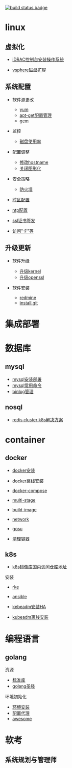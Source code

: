 [![build status badge](https://img.shields.io/travis/docker-library/docker/master.svg?label=docker%20)](/container/docker)

# linux

## 虚拟化

- [iDRAC控制台安装操作系统](/linux/virtaul/iDRAC.md)

- [vsphere磁盘扩容](http://blog.sina.com.cn/s/blog_56a70c0401018dlv.html)

## 系统配置

- 软件源更改
    - [yum](/linux/yum.md)
    - [apt-get配置管理](/linux/apt.md)
    - [gem](/linux/gem.md) 
    
- 监控
   - [磁盘使用率](/linux/monitor/disk.md)

- 配置调整
    - [修改hostname](/linux/hostname.md)
    - [关闭图形化]()

- 安全策略
    - [防火墙](/linux/security/firewalld.md)

- [时区配置](/linux/timezone.md)

- [ntp配置](/linux/ntp.md)

- [ssl证书签发](/linux/cert.md)

- [访问"卡"等](/linux/block.md)

## 升级更新

- 软件升级
    - [升级kernel](/linux/kernel.md)
    - [升级openssl](/linux/openssl.md)
    
- 软件安装
    - [redmine](/linux/redmine.md)
    - [install git](/shell/git.md)
    
# 集成部署
    
# 数据库

## mysql

- [mysql安装部署](/database/mysql/install.md)
- [mysql常用命令](/database/mysql/cmd.md)
- [binlog管理](/database/mysql/binlog.md)

## nosql

- [redis cluster k8s解决方案](/database/redis-cluster-k8s.md)

# container
## docker

- [docker安装](/container/docker/docker-install.md)

- [docker离线安装](/container/docker/docker-install-offline.md)

- [docker-compose](/container/docker/docker-compose.md)

- [multi-stage](/container/docker/docker-multi-stage.md)

- [build-image](/container/docker/docker-image.md)

- [network](/container/docker/docker-network.md)

- [gosu](https://blog.csdn.net/boling_cavalry/article/details/93380447)

- [清理容器](/container/docker/clean.md)

## k8s

- [k8s镜像库国内访问仓库地址](/container/k8s/mirror.md)

安装

- [rke](/container/k8s/k8s-rke.md)

- [ansible](https://github.com/easzlab/kubeasz)

- [kebeadm安装HA](/container/k8s/k8s-kubeadm.md)

- [kubeadm离线安装](/container/k8s/kubeadm-offline.md)

# 编程语言
## golang

资源

- [标准库](https://studygolang.com/pkgdoc)
- [golang圣经](https://books.studygolang.com/gopl-zh)

环境初始化

- [环境安装](/program/golang/install.md)
- [配置代理](/program/golang/delegate.md)
- [awesome](https://github.com/avelino/awesome-go)

# 软考

## 系统规划与管理师

